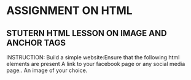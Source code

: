 # ASSIGNMENT ON HTML

## STUTERN HTML LESSON ON IMAGE AND ANCHOR TAGS

INSTRUCTION:
Build a simple website:Ensure that the following html elements are present
A link to your facebook page or any social media page..
An image of your choice.